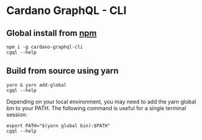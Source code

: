 # Cardano GraphQL - CLI
## Global install from [npm](https://www.npmjs.com/package/cardano-graphql-cli)
```
npm i -g cardano-graphql-cli
cgql --help
```
## Build from source using yarn
```
yarn & yarn add-global
cgql --help
```
Depending on your local environment, you may need to add the yarn global bin to your PATH. The 
following command is useful for a single terminal session:
```
export PATH="$(yarn global bin):$PATH"
cgql --help
```
